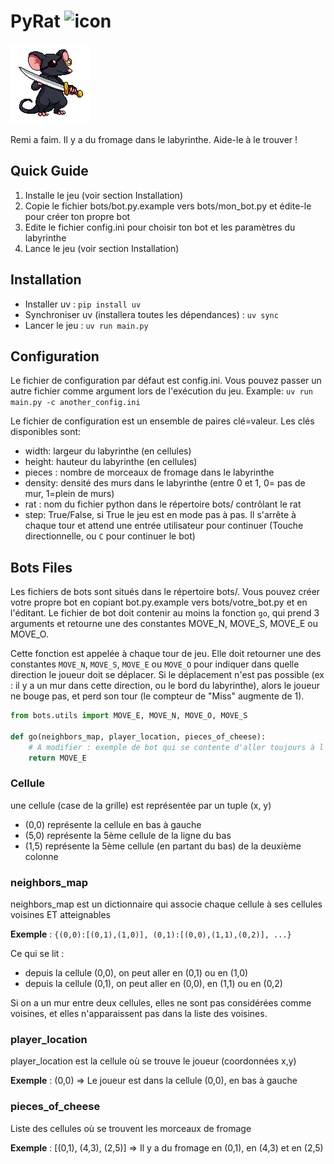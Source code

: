 PyRat ![icon](resources/various/pyrat.ico)
===================

![icon](resources/illustrations/rat.png)

Remi a faim. Il y a du fromage dans le labyrinthe. Aide-le à le trouver !

Quick Guide
---------------------------------
1. Installe le jeu (voir section Installation)
2. Copie le fichier bots/bot.py.example vers bots/mon_bot.py et édite-le pour créer ton propre bot
3. Edite le fichier config.ini pour choisir ton bot et les paramètres du labyrinthe
4. Lance le jeu (voir section Installation)

Installation
---------------------------------

- Installer uv : `pip install uv`
- Synchroniser uv (installera toutes les dépendances) : `uv sync`
- Lancer le jeu : `uv run main.py`


Configuration
---------------------------------

Le fichier de configuration par défaut est config.ini. Vous pouvez passer un autre fichier comme argument lors de l'exécution du jeu.
Example: `uv run main.py -c another_config.ini`

Le fichier de configuration est un ensemble de paires clé=valeur. Les clés disponibles sont:
- width: largeur du labyrinthe (en cellules)
- height: hauteur du labyrinthe (en cellules)
- pieces : nombre de morceaux de fromage dans le labyrinthe
- density: densité des murs dans le labyrinthe (entre 0 et 1, 0= pas de mur, 1=plein de murs)
- rat : nom du fichier python dans le répertoire bots/ contrôlant le rat
- step: True/False, si True le jeu est en mode pas à pas. Il s'arrête à chaque tour et attend une entrée utilisateur pour continuer (Touche directionnelle, ou `C` pour continuer le bot)


Bots Files
---------------------------------

Les fichiers de bots sont situés dans le répertoire bots/. Vous pouvez créer votre propre bot en copiant bot.py.example vers bots/votre_bot.py et en l'éditant.
Le fichier de bot doit contenir au moins la fonction `go`, qui prend 3 arguments et retourne une des constantes MOVE_N, MOVE_S, MOVE_E ou MOVE_O.

Cette fonction est appelée à chaque tour de jeu. Elle doit retourner une des constantes `MOVE_N`, `MOVE_S`, `MOVE_E` ou `MOVE_O` pour indiquer dans quelle direction le joueur doit se déplacer.
Si le déplacement n'est pas possible (ex : il y a un mur dans cette direction, ou le bord du labyrinthe), alors le joueur ne bouge pas, et perd son tour (le compteur de "Miss" augmente de 1).



```Python
from bots.utils import MOVE_E, MOVE_N, MOVE_O, MOVE_S

def go(neighbors_map, player_location, pieces_of_cheese):
    # A modifier : exemple de bot qui se contente d'aller toujours à l'Est
    return MOVE_E
```



### Cellule

une cellule (case de la grille) est représentée par un tuple (x, y)
- (0,0) représente la cellule en bas à gauche
- (5,0) représente la 5ème cellule de la ligne du bas
- (1,5) représente la 5ème cellule (en partant du bas) de la deuxième colonne


### neighbors_map

neighbors_map est un dictionnaire qui associe chaque cellule à ses cellules voisines ET atteignables

**Exemple** : `{(0,0):[(0,1),(1,0)], (0,1):[(0,0),(1,1),(0,2)], ...}`

Ce qui se lit :
- depuis la cellule (0,0), on peut aller en (0,1) ou en (1,0)
- depuis la cellule (0,1), on peut aller en (0,0), en (1,1) ou en (0,2)

Si on a un mur entre deux cellules, elles ne sont pas considérées comme voisines, et elles n'apparaissent pas dans la liste des voisines.

### player_location

player_location est la cellule où se trouve le joueur (coordonnées x,y)

**Exemple** : (0,0) => Le joueur est dans la cellule (0,0), en bas à gauche

### pieces_of_cheese

Liste des cellules où se trouvent les morceaux de fromage

**Exemple** : [(0,1), (4,3), (2,5)] => Il y a du fromage en (0,1), en (4,3) et en (2,5)
